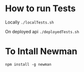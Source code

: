 # How to run Tests

Locally
`./localTests.sh`

On deployed api
`./deployedTests.sh`

# To Intall Newman
`npm install -g newman`
